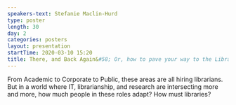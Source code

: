 ```yaml
---
speakers-text: Stefanie Maclin-Hurd
type: poster
length: 30
day: 2
categories: posters
layout: presentation
startTime: 2020-03-10 15:20
title: There, and Back Again&#58; Or, how to pave your way to the Library of the Future, and still honor your past
---
```

From Academic to Corporate to Public, these areas are all hiring librarians.  But in a world where IT, librarianship, and research are intersecting more and more, how much people in these roles adapt?  How must libraries?
